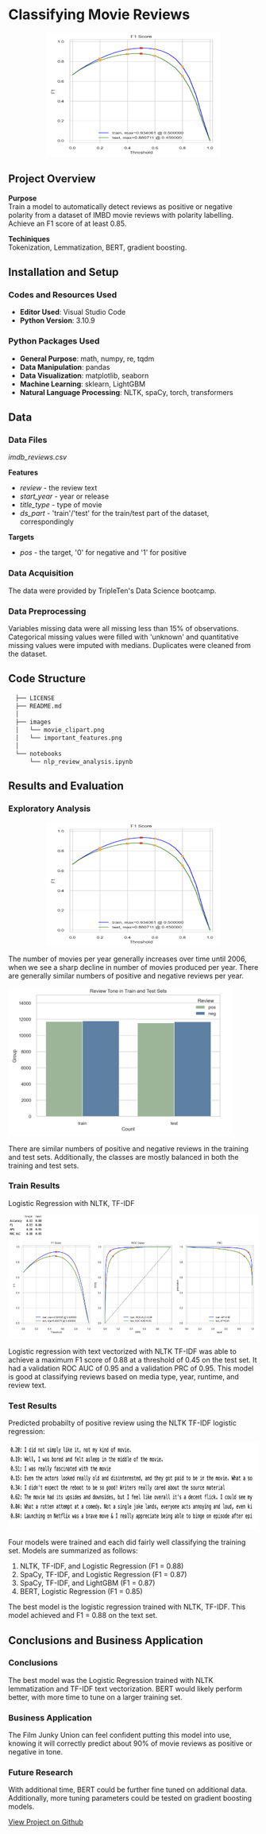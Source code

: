 # Classifying Movie Reviews

<p align="center">
  <img src="/images/nlp_f1.png"
  width="350"
  height="250"
  alt="F1 summary chart">
</p>

## Project Overview
**Purpose**   
Train a model to automatically detect reviews as positive or negative polarity from a dataset of IMBD movie reviews with polarity labelling. Achieve an F1 score of at least 0.85.

**Techiniques**  
Tokenization, Lemmatization, BERT, gradient boosting.

## Installation and Setup

### Codes and Resources Used
  - **Editor Used**: Visual Studio Code  
  - **Python Version**: 3.10.9

### Python Packages Used
  - **General Purpose**: math, numpy, re, tqdm  
  - **Data Manipulation**: pandas  
  - **Data Visualization**: matplotlib, seaborn  
  - **Machine Learning**: sklearn, LightGBM  
  - **Natural Language Processing**: NLTK, spaCy, torch, transformers

## Data

### Data Files

*imdb_reviews.csv*

**Features**  
* *review* - the review text
* *start_year* - year or release
* *title_type* - type of movie
* *ds_part* - 'train'/'test' for the train/test part of the dataset, correspondingly

**Targets**  
 * *pos* - the target, '0' for negative and '1' for positive
 
### Data Acquisition

The data were provided by TripleTen's Data Science bootcamp. 

### Data Preprocessing

Variables missing data were all missing less than 15% of observations. Categorical missing values were filled with 'unknown' and quantitative missing values were imputed with medians. Duplicates were cleaned from the dataset.

## Code Structure
```
  ├── LICENSE
  ├── README.md          
  │
  ├── images
  │   └── movie_clipart.png
  │   └── important_features.png 
  │
  └── notebooks  
      └── nlp_review_analysis.ipynb  
```

## Results and Evaluation

### Exploratory Analysis
 
<p align="center">
  <img src="/images/nlp_f1.png"
  width="350"
  height="250"
  alt="F1 summary chart">
</p>

The number of movies per year generally increases over time until 2006, when we see a sharp decline in number of movies produced per year. There are generally similar numbers of positive and negative reviews per year.

<p align="left">
  <img src="/images/customer-reviews/train_test_split.png" 
  width="450"
  height="300"
  alt="Correlation heatmap">
</p>

There are similar numbers of positive and negative reviews in the training and test sets. Additionally, the classes are mostly balanced in both the training and test sets.

### Train Results
Logistic Regression with NLTK, TF-IDF

<p align="left">
  <img src="/images/customer-reviews/best_results.png"
  width="700"
  height="250"
  alt="Train results">
</p>

Logistic regression with text vectorized with NLTK TF-IDF was able to achieve a maximum F1 score of 0.88 at a threshold of 0.45 on the test set. It had a validation ROC AUC of 0.95 and a validation PRC of 0.95. This model is good at classifying reviews based on media type, year, runtime, and review text.

### Test Results

Predicted probabilty of positive review using the NLTK TF-IDF logistic regression:

<p align="left">
  <img src="/images/customer-reviews/review_probs.png"
  width="550"
  height="175"
  alt="Test results">
</p>

Four models were trained and each did fairly well classifying the training set. Models are summarized as follows:  

1. NLTK, TF-IDF, and Logistic Regression (F1 = 0.88)
2. SpaCy, TF-IDF, and Logistic Regression (F1 = 0.87)  
3. SpaCy, TF-IDF, and LightGBM (F1 = 0.87)
4. BERT, Logistic Regression (F1 = 0.85)

The best model is the logistic regression trained with NLTK, TF-IDF. This model achieved and F1 = 0.88 on the text set.

## Conclusions and Business Application

### Conclusions

The best model was the Logistic Regression trained with NLTK lemmatization and TF-IDF text vectorization. BERT would likely perform better, with more time to tune on a larger training set. 

### Business Application 

The Film Junky Union can feel confident putting this model into use, knowing it will correctly predict about 90% of movie reviews as positive or negative in tone.

### Future Research 

With additional time, BERT could be further fine tuned on additional data. Additionally, more tuning parameters could be tested on gradient boosting models.

[View Project on Github](https://github.com/kellyshreeve/categorizing-customer-reviews)

